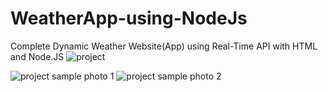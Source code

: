 # WeatherApp-using-NodeJs
Complete Dynamic Weather Website(App) using Real-Time API with HTML and Node.JS
![project](https://user-images.githubusercontent.com/97597920/194751306-6cbc0e72-7f38-4389-bb7e-6625d3180275.gif)




![project sample photo 1](https://user-images.githubusercontent.com/97597920/194936041-46b40c5a-6bf3-4208-b885-8983810a7bc0.jpg)
![project sample photo 2](https://user-images.githubusercontent.com/97597920/194936062-fc30340d-c423-4d18-9b3d-ee5415fcb0a9.jpg)
